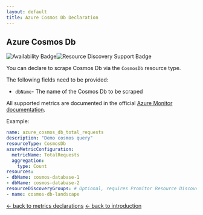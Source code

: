 ```yaml
---
layout: default
title: Azure Cosmos Db Declaration
---
```


## Azure Cosmos Db

![Availability Badge](https://img.shields.io/badge/Available%20Starting-v1.0-green.svg)![Resource Discovery Support Badge](https://img.shields.io/badge/Support%20for%20Resource%20Discovery-Yes-green.svg)

You can declare to scrape Cosmos Db via the `CosmosDb` resource type.

The following fields need to be provided:

- `dbName`- The name of the Cosmos Db to be scraped

All supported metrics are documented in the official [Azure Monitor documentation](https://docs.microsoft.com/en-us/azure/azure-monitor/platform/metrics-supported#microsoftdocumentdbdatabaseaccounts).

Example:

```yaml
name: azure_cosmos_db_total_requests
description: "Demo cosmos query"
resourceType: CosmosDb
azureMetricConfiguration:
  metricName: TotalRequests
  aggregation:
    type: Count
resources:
- dbName: cosmos-database-1
- dbName: cosmos-database-2
resourceDiscoveryGroups: # Optional, requires Promitor Resource Discovery agent (https://promitor.io/concepts/how-it-works#using-resource-discovery)
- name: cosmos-db-landscape
```

<!-- markdownlint-disable MD033 -->
[&larr; back to metrics declarations](/configuration/v2.x/metrics)
[&larr; back to introduction](/)
<!-- markdownlint-enable -->
